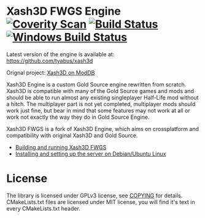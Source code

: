 # Xash3D FWGS Engine [![Coverity Scan](https://scan.coverity.com/projects/21970/badge.svg)](https://scan.coverity.com/projects/tyabus-xash3d) [![Build Status](https://gitlab.com/tyabus/xash3d/badges/master/pipeline.svg)](https://gitlab.com/tyabus/xash3d/-/pipelines) [![Windows Build Status](https://ci.appveyor.com/api/projects/status/github/tyabus/xash3d?svg=true)](https://ci.appveyor.com/project/tyabus/xash3d)

Latest version of the engine is available at:
https://github.com/tyabus/xash3d

Orignal project: [Xash3D on ModDB](http://www.moddb.com/engines/xash3d-engine)

Xash3D Engine is a custom Gold Source engine rewritten from scratch. Xash3D
is compatible with many of the Gold Source games and mods and should be
able to run almost any existing singleplayer Half-Life mod without a hitch.
The multiplayer part is not yet completed, multiplayer mods should work just
fine, but bear in mind that some features may not work at all or work not
exactly the way they do in Gold Source Engine.

Xash3D FWGS is a fork of Xash3D Engine, which aims on crossplatform and compatibility
with original Xash3D and Gold Source.

- [Building and running Xash3D FWGS](https://github.com/tyabus/xash3d/wiki/Building-and-running)
- [Installing and setting up the server on Debian/Ubuntu Linux](https://github.com/tyabus/xash3d/wiki/How-to-set-up-a-Xash3D-Dedicated-Server-on-Debian-Ubuntu-Linux)

# License

The library is licensed under GPLv3 license, see [COPYING](https://github.com/tyabus/xash3d/blob/master/COPYING) for details.
CMakeLists.txt files are licensed under MIT license, you will find it's text
in every CMakeLists.txt header.
